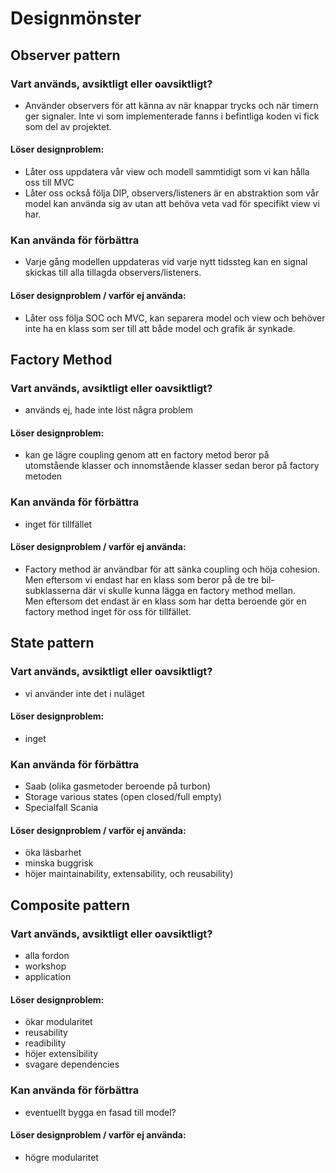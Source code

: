 # Designmönster
## Observer pattern
### Vart används, avsiktligt eller oavsiktligt?
- Använder observers för att känna av när knappar trycks och när timern ger signaler. Inte vi som implementerade fanns i befintliga koden vi fick som del av projektet. 

#### Löser designproblem:
- Låter oss uppdatera vår view och modell sammtidigt som vi kan hålla oss till MVC
- Låter oss också följa DIP, observers/listeners är en abstraktion som vår model kan använda sig av utan att behöva veta vad för specifikt view vi har. 

### Kan använda för förbättra
- Varje gång modellen uppdateras vid varje nytt tidssteg kan en signal skickas till alla tillagda observers/listeners. 

#### Löser designproblem / varför ej använda:
- Låter oss följa SOC och MVC, kan separera model och view och behöver inte ha en klass som ser till att både model och grafik är synkade.


## Factory Method
### Vart används, avsiktligt eller oavsiktligt?
- används ej, hade inte löst några problem

#### Löser designproblem:
- kan ge lägre coupling genom att en factory metod beror på utomstående klasser och innomstående klasser sedan beror på factory metoden

### Kan använda för förbättra
- inget för tillfället

#### Löser designproblem / varför ej använda:
- Factory method är användbar för att sänka coupling och höja cohesion.\
Men eftersom vi endast har en klass som beror på de tre bil-subklasserna där vi skulle kunna lägga en factory method mellan.\
Men eftersom det endast är en klass som har detta beroende gör en factory method inget för oss för tillfället.



## State pattern
### Vart används, avsiktligt eller oavsiktligt?
- vi använder inte det i nuläget

#### Löser designproblem:
- inget

### Kan använda för förbättra
- Saab (olika gasmetoder beroende på turbon)
- Storage various states (open closed/full empty)
- Specialfall Scania 


#### Löser designproblem / varför ej använda:
- öka läsbarhet 
- minska buggrisk 
- höjer maintainability, extensability, och reusability)



## Composite pattern
### Vart används, avsiktligt eller oavsiktligt?
- alla fordon
- workshop
- application

#### Löser designproblem:
- ökar modularitet
- reusability
- readibility 
- höjer extensibility 
- svagare dependencies 

### Kan använda för förbättra
- eventuellt bygga en fasad till model? 

#### Löser designproblem / varför ej använda:
- högre modularitet




